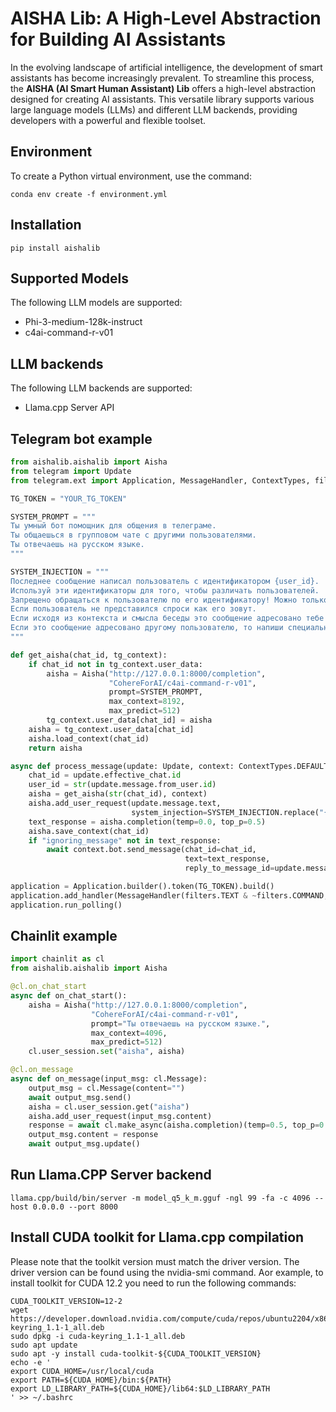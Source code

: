 # AISHA Lib: A High-Level Abstraction for Building AI Assistants
In the evolving landscape of artificial intelligence, the development of smart assistants has become increasingly prevalent. To streamline this process, the **AISHA (AI Smart Human Assistant) Lib** offers a high-level abstraction designed for creating AI assistants. This versatile library supports various large language models (LLMs) and different LLM backends, providing developers with a powerful and flexible toolset.

## Environment
To create a Python virtual environment, use the command:
```console
conda env create -f environment.yml
``` 

## Installation
```console
pip install aishalib
``` 

## Supported Models
The following LLM models are supported:
- Phi-3-medium-128k-instruct
- c4ai-command-r-v01

## LLM backends
The following LLM backends are supported:
- Llama.cpp Server API

## Telegram bot example
```python
from aishalib.aishalib import Aisha
from telegram import Update
from telegram.ext import Application, MessageHandler, ContextTypes, filters

TG_TOKEN = "YOUR_TG_TOKEN"

SYSTEM_PROMPT = """
Ты умный бот помощник для общения в телеграме.
Ты общаешься в групповом чате с другими пользователями.
Ты отвечаешь на русском языке.
"""

SYSTEM_INJECTION = """
Последнее сообщение написал пользователь с идентификатором {user_id}.
Используй эти идентификаторы для того, чтобы различать пользователей.
Запрещено обращаться к пользователю по его идентификатору! Можно только по имени.
Если пользователь не представился спроси как его зовут.
Если исходя из контекста и смысла беседы это сообщение адресовано тебе или это общее сообщение для всех в чате то ты обязан на него ответить.
Если это сообщение адресовано другому пользователю, то напиши специальную команду "ignoring_message" в ответе.
"""

def get_aisha(chat_id, tg_context):
    if chat_id not in tg_context.user_data:
        aisha = Aisha("http://127.0.0.1:8000/completion",
                      "CohereForAI/c4ai-command-r-v01",
                      prompt=SYSTEM_PROMPT,
                      max_context=8192,
                      max_predict=512)
        tg_context.user_data[chat_id] = aisha
    aisha = tg_context.user_data[chat_id]
    aisha.load_context(chat_id)
    return aisha

async def process_message(update: Update, context: ContextTypes.DEFAULT_TYPE):
    chat_id = update.effective_chat.id
    user_id = str(update.message.from_user.id)
    aisha = get_aisha(str(chat_id), context)
    aisha.add_user_request(update.message.text,
                           system_injection=SYSTEM_INJECTION.replace("{user_id}", user_id))
    text_response = aisha.completion(temp=0.0, top_p=0.5)
    aisha.save_context(chat_id)
    if "ignoring_message" not in text_response:
        await context.bot.send_message(chat_id=chat_id,
                                       text=text_response,
                                       reply_to_message_id=update.message.message_id)

application = Application.builder().token(TG_TOKEN).build()
application.add_handler(MessageHandler(filters.TEXT & ~filters.COMMAND, process_message))
application.run_polling()
```

## Chainlit example
```python
import chainlit as cl
from aishalib.aishalib import Aisha

@cl.on_chat_start
async def on_chat_start():
    aisha = Aisha("http://127.0.0.1:8000/completion",
                  "CohereForAI/c4ai-command-r-v01",
                  prompt="Ты отвечаешь на русском языке.",
                  max_context=4096,
                  max_predict=512)
    cl.user_session.set("aisha", aisha)

@cl.on_message
async def on_message(input_msg: cl.Message):
    output_msg = cl.Message(content="")
    await output_msg.send()
    aisha = cl.user_session.get("aisha")
    aisha.add_user_request(input_msg.content)
    response = await cl.make_async(aisha.completion)(temp=0.5, top_p=0.5)
    output_msg.content = response
    await output_msg.update()
```

## Run Llama.CPP Server backend
```console
llama.cpp/build/bin/server -m model_q5_k_m.gguf -ngl 99 -fa -c 4096 --host 0.0.0.0 --port 8000
```

## Install CUDA toolkit for Llama.cpp compilation
Please note that the toolkit version must match the driver version. The driver version can be found using the nvidia-smi command.
Аor example, to install toolkit for CUDA 12.2 you need to run the following commands:
```console
CUDA_TOOLKIT_VERSION=12-2
wget https://developer.download.nvidia.com/compute/cuda/repos/ubuntu2204/x86_64/cuda-keyring_1.1-1_all.deb
sudo dpkg -i cuda-keyring_1.1-1_all.deb
sudo apt update
sudo apt -y install cuda-toolkit-${CUDA_TOOLKIT_VERSION}
echo -e '
export CUDA_HOME=/usr/local/cuda
export PATH=${CUDA_HOME}/bin:${PATH}
export LD_LIBRARY_PATH=${CUDA_HOME}/lib64:$LD_LIBRARY_PATH
' >> ~/.bashrc
```

